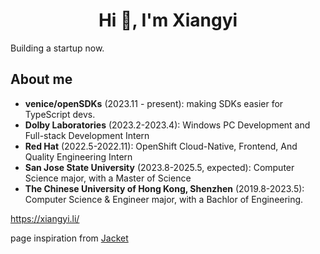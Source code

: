 <h1 align="center">Hi 👋, I'm Xiangyi</h1>
<p align="left">
</p>
Building a startup now. 

## About me
- **venice/openSDKs** (2023.11 - present): making SDKs easier for TypeScript devs. 
- **Dolby Laboratories** (2023.2-2023.4): Windows PC Development and Full-stack Development Intern
- **Red Hat** (2022.5-2022.11): OpenShift Cloud-Native, Frontend, And Quality Engineering Intern
- **San Jose State University** (2023.8-2025.5, expected): Computer Science major, with a Master of Science
- **The Chinese University of Hong Kong, Shenzhen** (2019.8-2023.5): Computer Science & Engineer major, with a Bachlor of Engineering.

https://xiangyi.li/

page inspiration from [Jacket](https://github.com/PRESIDENT810)
